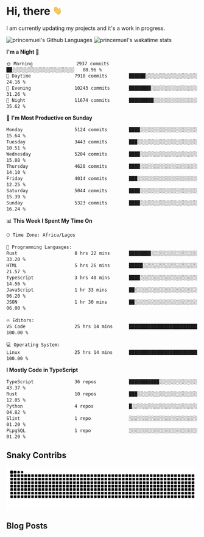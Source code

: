 # Hi, there <img src='/assets/wave.gif' alt='Just saying hello' width='24' height='24' />

<!--
**princemuel/princemuel** is a ✨ _special_ ✨ repository because its `README.md` (this file) appears on your GitHub profile.

Here are some ideas to get you started:

- 🔭 I’m currently working on ...
- 🌱 I’m currently learning ...
- 👯 I’m looking to collaborate on ...
- 🤔 I’m looking for help with ...
- 💬 Ask me about ...
- 📫 How to reach me: ...
- 😄 Pronouns: ...
- ⚡ Fun fact: ...
-->

I am currently updating my projects and it's a work in progress.

![princemuel's Github Languages](https://github-readme-stats.vercel.app/api/top-langs/?username=princemuel&text_color=586069&layout=compact&hide_border=true&title_color=0366d6&count_private=true&include_all_commits=true&theme=tokyonight&show_icons=true)
![princemuel's wakatime stats](https://github-readme-stats.vercel.app/api/wakatime?username=princemuel&text_color=586069&layout=compact&hide_border=true&title_color=0366d6&count_private=true&include_all_commits=true&theme=tokyonight&show_icons=true)

<!--START_SECTION:waka-->
**I'm a Night 🦉** 

```text
🌞 Morning                2937 commits        ██░░░░░░░░░░░░░░░░░░░░░░░   08.96 % 
🌆 Daytime                7918 commits        ██████░░░░░░░░░░░░░░░░░░░   24.16 % 
🌃 Evening                10243 commits       ████████░░░░░░░░░░░░░░░░░   31.26 % 
🌙 Night                  11674 commits       █████████░░░░░░░░░░░░░░░░   35.62 % 
```
📅 **I'm Most Productive on Sunday** 

```text
Monday                   5124 commits        ████░░░░░░░░░░░░░░░░░░░░░   15.64 % 
Tuesday                  3443 commits        ███░░░░░░░░░░░░░░░░░░░░░░   10.51 % 
Wednesday                5204 commits        ████░░░░░░░░░░░░░░░░░░░░░   15.88 % 
Thursday                 4620 commits        ████░░░░░░░░░░░░░░░░░░░░░   14.10 % 
Friday                   4014 commits        ███░░░░░░░░░░░░░░░░░░░░░░   12.25 % 
Saturday                 5044 commits        ████░░░░░░░░░░░░░░░░░░░░░   15.39 % 
Sunday                   5323 commits        ████░░░░░░░░░░░░░░░░░░░░░   16.24 % 
```


📊 **This Week I Spent My Time On** 

```text
🕑︎ Time Zone: Africa/Lagos

💬 Programming Languages: 
Rust                     8 hrs 22 mins       ████████░░░░░░░░░░░░░░░░░   33.20 % 
HTML                     5 hrs 26 mins       █████░░░░░░░░░░░░░░░░░░░░   21.57 % 
TypeScript               3 hrs 40 mins       ████░░░░░░░░░░░░░░░░░░░░░   14.56 % 
JavaScript               1 hr 33 mins        ██░░░░░░░░░░░░░░░░░░░░░░░   06.20 % 
JSON                     1 hr 30 mins        ██░░░░░░░░░░░░░░░░░░░░░░░   06.00 % 

🔥 Editors: 
VS Code                  25 hrs 14 mins      █████████████████████████   100.00 % 

💻 Operating System: 
Linux                    25 hrs 14 mins      █████████████████████████   100.00 % 
```

**I Mostly Code in TypeScript** 

```text
TypeScript               36 repos            ███████████░░░░░░░░░░░░░░   43.37 % 
Rust                     10 repos            ███░░░░░░░░░░░░░░░░░░░░░░   12.05 % 
Python                   4 repos             █░░░░░░░░░░░░░░░░░░░░░░░░   04.82 % 
Slint                    1 repo              ░░░░░░░░░░░░░░░░░░░░░░░░░   01.20 % 
PLpgSQL                  1 repo              ░░░░░░░░░░░░░░░░░░░░░░░░░   01.20 % 
```




<!--END_SECTION:waka-->

## Snaky Contribs

<img src='/assets/github-snake-dark.svg' alt='Snaky Contributions' />

## Blog Posts

<!-- BLOG-POST-LIST:START -->
<!-- BLOG-POST-LIST:END -->
